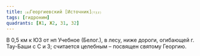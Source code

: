 ```yaml
---
title: ⒜Георгиевский [Источник]⒯⒵
tags: [гидроним]
quadrants: [Ж1, Ж2, З1, З2]
---
```


В 0,5 км к ЮЗ от нп Учебное (Белог.), в лесу, ниже дороги, огибающей г. Тау-Баши
с С и З; считается целебным – посвящен святому Георгию.
